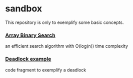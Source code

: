 # sandbox
This repository is only to exemplify some basic concepts.

### [Array Binary Search](https://github.com/ravpacheco/sandbox/tree/master/src/ArrayBinarySearch/ArrayBinarySearch)

an efficient search algorithm with O(log(n)) time complexity

### [Deadlock example](https://github.com/ravpacheco/sandbox/tree/master/src/DeadlockExample/DeadlockExample)

code fragment to exemplify a deadlock
